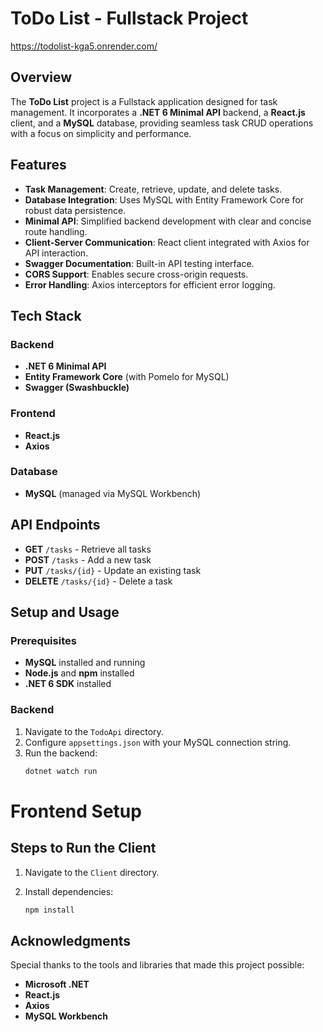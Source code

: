 # ToDo List - Fullstack Project              
https://todolist-kga5.onrender.com/
## Overview

The **ToDo List** project is a Fullstack application designed for task management. It incorporates a **.NET 6 Minimal API** backend, a **React.js** client, and a **MySQL** database, providing seamless task CRUD operations with a focus on simplicity and performance.

## Features

- **Task Management**: Create, retrieve, update, and delete tasks.
- **Database Integration**: Uses MySQL with Entity Framework Core for robust data persistence.
- **Minimal API**: Simplified backend development with clear and concise route handling.
- **Client-Server Communication**: React client integrated with Axios for API interaction.
- **Swagger Documentation**: Built-in API testing interface.
- **CORS Support**: Enables secure cross-origin requests.
- **Error Handling**: Axios interceptors for efficient error logging.

## Tech Stack

### Backend
- **.NET 6 Minimal API**
- **Entity Framework Core** (with Pomelo for MySQL)
- **Swagger (Swashbuckle)**

### Frontend
- **React.js**
- **Axios**

### Database
- **MySQL** (managed via MySQL Workbench)

## API Endpoints

- **GET** `/tasks` - Retrieve all tasks
- **POST** `/tasks` - Add a new task
- **PUT** `/tasks/{id}` - Update an existing task
- **DELETE** `/tasks/{id}` - Delete a task

## Setup and Usage

### Prerequisites

- **MySQL** installed and running
- **Node.js** and **npm** installed
- **.NET 6 SDK** installed

### Backend

1. Navigate to the `TodoApi` directory.
2. Configure `appsettings.json` with your MySQL connection string.
3. Run the backend:
   ```bash
   dotnet watch run
# Frontend Setup

## Steps to Run the Client

1. Navigate to the `Client` directory.

2. Install dependencies:
   ```bash
   npm install
## Acknowledgments

Special thanks to the tools and libraries that made this project possible:

- **Microsoft .NET**
- **React.js**
- **Axios**
- **MySQL Workbench**





